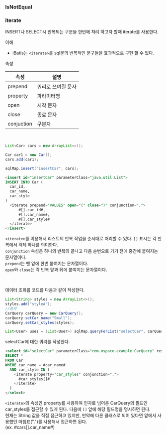 ### IsNotEqual

### iterate

INSERT나 SELECT시 반복되는 구분을 한번에 처리 하고자 할때 iterate를 사용한다.

이해

- iBatis는 `<iterate>`를 sql문의 반복적인 문구들을 효과적으로 구현 할 수 있다.

속성

| 속성       | 설명               |
| ---------- | ------------------ |
| prepend    | 쿼리로 쓰여질 문자 |
| property   | 파라미터명         |
| open       | 시작 문자          |
| close      | 종료 문자          |
| conjuction | 구분자             |

<br>

```JAVA
List<Car> cars = new ArrayList<>();

Car car1 = new Car();
cars.add(car1);

sqlMap.insert("insertCar", cars);
```

```sql
<insert id="insertCar" parameterClass="java.util.List">
INSERT INTO Car (
  car_id,
  car_name,
  car_style
)
  <iterate prepend="VALUES" open="(" close=")" conjunction=",">
      #[].car_id#,
      #[].car_name#,
      #[].car_style#
  </iterate>
</insert>
```

`<iterate>`를 이용해서 리스트의 반복 작업을 순서대로 처리할 수 있다. `[]` 표시는 각 반복에서 객체 하나를 의미한다. <br>
`conjunction` 속성은 하나의 반복의 끝나고 다음 순번으로 가기 전에 중간에 붙여지는 문자열이다. <br>
`prepend`는 맨 앞에 한번 붙여지는 문자열이다. <br>
`open`와 `close`는 각 반복 앞과 뒤에 붙여지는 문자열이다.

<br>

데이터 조회를 코드를 다음과 같이 작성한다.

```java
List<String> styles = new ArrayList<>();
styles.add("styleA");
//중략
CarQuery carQuery = new CarQuery();
carQuery.setCar_name("Small");
carQuery.setCar_styles(styles);

List<User> uses = (List<User>) sqlMap.queryForList("selectCar", carQuery);
```

selectCar에 대한 쿼리를 작성한다.

```sql
<select id="selectCar" parameterClass="com.ospace.example.CarQuery" resultClass="com.ospace.example.Car">
SELECT *
FROM Car
WHERE car_name = #car_name#
  AND car_style IN (
    <iterate property="car_styles" conjunction=",">
      #car_styles[]#
    </iterate>
  )
</select>
```

`<iterate>`의 속성인 property를 사용하여 인자로 넘어온 CarQuery의 필드인 car_styles를 접근할 수 있게 된다. 다음에 `[]` 앞에 해당 필드명을 명시하면 된다. <br>
현재는 String 값을 직접 접근하고 있지만, 만약에 다른 클래스로 되어 있다면 앞에서 사용했던 마침표(".")를 사용해서 접근하면 된다. <br>
(ex. #cars[].car_name#)

<br>
<br>
